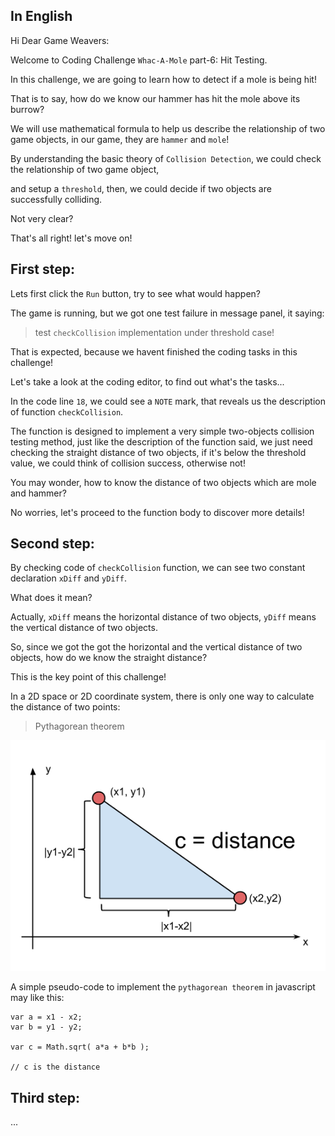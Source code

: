 ## In English

Hi Dear Game Weavers:

Welcome to Coding Challenge `Whac-A-Mole` part-6: Hit Testing.

In this challenge, we are going to learn how to detect if a mole is being hit!

That is to say, how do we know our hammer has hit the mole above its burrow?

We will use mathematical formula to help us describe the relationship of two game objects, in our game, they are `hammer` and `mole`!

By understanding the basic theory of `Collision Detection`, we could check the relationship of two game object, 

and setup a `threshold`, then, we could decide if two objects are successfully colliding.

Not very clear? 

That's all right! let's move on!


## First step: 

Lets first click the `Run` button, try to see what would happen?

The game is running, but we got one test failure in message panel, it saying: 

> test `checkCollision` implementation under threshold case!

That is expected, because we havent finished the coding tasks in this challenge!

Let's take a look at the coding editor, to find out what's the tasks...

In the code line `18`, we could see a `NOTE` mark, that reveals us the description of function `checkCollision`.

The function is designed to implement a very simple two-objects collision testing method, just like the description of the function said, we just need checking the straight distance of two objects, if it's below the threshold value, we could think of collision success, otherwise not!

You may wonder, how to know the distance of two objects which are mole and hammer? 

No worries, let's proceed to the function body to discover more details!

## Second step:

By checking code of `checkCollision` function, we can see two constant declaration `xDiff` and `yDiff`.

What does it mean?

Actually, `xDiff` means the horizontal distance of two objects, `yDiff` means the vertical distance of two objects.

So, since we got the got the horizontal and the vertical distance of two objects, how do we know the straight distance?

This is the key point of this challenge!

In a 2D space or 2D coordinate system, there is only one way to calculate the distance of two points:

> Pythagorean theorem

<img src="https://raw.githubusercontent.com/lwz7512/game-weaver-ast/master/images/stackoverflow_pythagoras_theorem.png" alt="stackoverflow_pythagoras_theorem.png">

A simple pseudo-code to implement the `pythagorean theorem` in javascript may like this:

```
var a = x1 - x2;
var b = y1 - y2;

var c = Math.sqrt( a*a + b*b );

// c is the distance
```



## Third step:



...